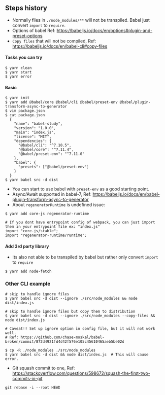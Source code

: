 ## Steps history

- Normally files in `./node_modules/**` will not be transpiled. Babel just convert `import` to `require`.
- Options of babel Ref: https://babeljs.io/docs/en/options#plugin-and-preset-options
- `Copy files` that will not be compiled, Ref: https://babeljs.io/docs/en/babel-cli#copy-files

#### Tasks you can try

```
$ yarn clean
$ yarn start
$ yarn error
```

#### Basic

```
$ yarn init
$ yarn add @babel/core @babel/cli @babel/preset-env @babel/plugin-transform-async-to-generator
$ vim package.json
$ cat package.json
  {
    "name": "babel-study",
    "version": "1.0.0",
    "main": "index.js",
    "license": "MIT",
    "dependencies": {
      "@babel/cli": "^7.10.5",
      "@babel/core": "^7.11.4",
      "@babel/preset-env": "^7.11.0"
    },
    "babel": {
      "presets": ["@babel/preset-env"]
    }
  }
$ yarn babel src -d dist
```

- You can start to use babel with `preset-env` as a good starting point.
- Async/Await supported in babel-7, Ref: https://babeljs.io/docs/en/babel-plugin-transform-async-to-generator
- About `regeneratorRuntime` is undefined issue:

```
$ yarn add core-js regenerator-runtime
```

```
# If you dont have entrypoint config of webpack, you can just import them in your entrypoint file ex: "index.js"
import "core-js/stable";
import "regenerator-runtime/runtime";
```

#### Add 3rd party library
- Its also not able to be transpiled by babel but rather only convert `import` to `require`

```
$ yarn add node-fetch
```

### Other CLI example

```
# skip to handle ignore files
$ yarn babel src -d dist --ignore ./src/node_modules && node dist/index.js

# skip to handle ignore files but copy them to distribution
$ yarn babel src -d dist --ignore ./src/node_modules --copy-files && node dist/index.js
```

```
# Caveat!! Set up ignore option in config file, but it will not work well.
# Ref: https://github.com/chase-moskal/babel-broken/commit/872d4921fd4d42f576e105c45610465aeb5be02d

$ cp -R ./node_modules ./src/node_modules
$ yarn babel src -d dist && node dist/index.js  # This will cause error.
```

- Git squash commit to one, Ref: https://stackoverflow.com/questions/598672/squash-the-first-two-commits-in-git

```
git rebase -i --root HEAD
```
